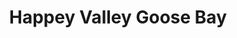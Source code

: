 ---
title: Happey Valley Goose Bay
url: /happey-valley-goose-bay/
latitude: 53.298
longitude: -60.323
---